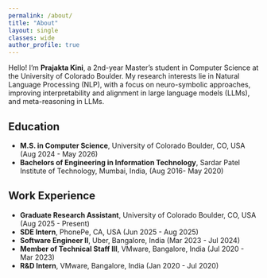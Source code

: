 ```yaml
---
permalink: /about/
title: "About"
layout: single
classes: wide
author_profile: true
---
```


Hello! I’m <strong>Prajakta Kini</strong>, a 2nd-year Master’s student in Computer Science at the University of Colorado Boulder. My research interests lie in Natural Language Processing (NLP), with a focus on neuro-symbolic approaches, improving interpretability and alignment in large language models (LLMs), and meta-reasoning in LLMs.

## Education
- **M.S. in Computer Science**, University of Colorado Boulder, CO, USA (Aug 2024 - May 2026)
- **Bachelors of Engineering in Information Technology**, Sardar Patel Institute of Technology, Mumbai, India, (Aug 2016- May 2020)

## Work Experience
- **Graduate Research Assistant**, University of Colorado Boulder, CO, USA (Aug 2025 - Present)
- **SDE Intern**, PhonePe, CA, USA (Jun 2025 - Aug 2025)
- **Software Engineer II**, Uber, Bangalore, India (Mar 2023 - Jul 2024)
- **Member of Technical Staff III**, VMware, Bangalore, India (Jul 2020 - Mar 2023)
- **R&D Intern**, VMware, Bangalore, India (Jan 2020 - Jul 2020)